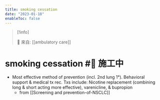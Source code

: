 ```yaml
---
title: smoking cessation
date: "2023-01-18"
enableToc: false
---
```


> [!info]
>
> 🌱 來自: [[ambulatory care]]

# smoking cessation #🚧 施工中

- Most effective method of prevention (incl. 2nd lung 1°). Behavioral support & medical tx rec. Txs include: Nicotine replacement (combining long & short acting more effective), varenicline, & bupropion
  - from [[Screening and prevention-of-NSCLC]]
